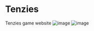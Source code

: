 # Tenzies
Tenzies game website
![image](https://user-images.githubusercontent.com/83094079/216390142-bff28956-f9f1-4a8c-bfb3-846d94bdabdc.png)
![image](https://user-images.githubusercontent.com/83094079/216390500-616e49bc-4157-4969-bc99-0de54296d10f.png)

